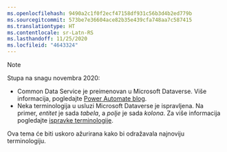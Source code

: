 ```yaml
---
ms.openlocfilehash: 9490a2c1f0f2ecf47158df931c56b3d4b2ed779b
ms.sourcegitcommit: 573be7e36604ace82b35e439cfa748aa7c587415
ms.translationtype: HT
ms.contentlocale: sr-Latn-RS
ms.lasthandoff: 11/25/2020
ms.locfileid: "4643324"
---
```

> [!NOTE]
> Stupa na snagu novembra 2020:
>
> - Common Data Service je preimenovan u Microsoft Dataverse. Više informacija, pogledajte [Power Automate blog](https://aka.ms/PAuAppBlog).
> - Neka terminologija u usluzi Microsoft Dataverse je ispravljena. Na primer, *entitet* je sada *tabela*, a *polje* je sada *kolona*. Za više informacija pogledajte [ispravke terminologije](https://go.microsoft.com/fwlink/?linkid=2147247).
>
> Ova tema će biti uskoro ažurirana kako bi odražavala najnoviju terminologiju.
